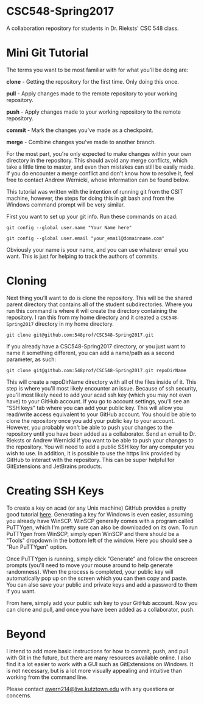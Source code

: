 # CSC548-Spring2017

A collaboration repository for students in Dr. Rieksts' CSC 548 class.

# Mini Git Tutorial

The terms you want to be most familiar with for what you'll be doing are:

**clone** - Getting the repository for the first time. Only doing this once.

**pull** - Apply changes made to the remote repository to your working
repository.

**push** - Apply changes made to your working repository to the remote
repository.

**commit** - Mark the changes you've made as a checkpoint.

**merge** - Combine changes you've made to another branch.

For the most part, you're only expected to make changes within your own
directory in the repository. This should avoid any merge conflicts, which take a
little time to master, and even then mistakes can still be easily made. If you
do encounter a merge conflict and don't know how to resolve it, feel free to
contact Andrew Wernicki, whose information can be found below.

This tutorial was written with the intention of running git from the CSIT
machine, however, the steps for doing this in git bash and from the Windows
command prompt will be very similar.

First you want to set up your git info. Run these commands on acad:

`git config --global user.name "Your Name here"`

`git config --global user.email "your_email@domainname.com"`

Obviously your name is your name, and you can use whatever email you want. This
is just for helping to track the authors of commits.

# Cloning

Next thing you'll want to do is clone the repository. This will be the shared
parent directory that contains all of the student subdirectories. Where you run
this command is where it will create the directory containing the repository. I
ran this from my home directory and it created a `CSC548-Spring2017` directory
in my home directory.

`git clone git@github.com:548prof/CSC548-Spring2017.git`

If you already have a CSC548-Spring2017 directory, or you just want to name it
something different, you can add a name/path as a second parameter, as such:

`git clone git@github.com:548prof/CSC548-Spring2017.git repoDirName`

This will create a repoDirName directory with all of the files inside of it.
This step is where you'll most likely encounter an issue. Because of ssh
security, you'll most likely need to add your acad ssh key (which you may not
even have) to your GitHub account. If you go to account settings, you'll see an
"SSH keys" tab where you can add your public key. This will allow you read/write
access equivalent to your GitHub account. You should be able to clone the
repository once you add your public key to your account. However, you probably
won't be able to push your changes to the repository until you have been added
as a collaborator. Send an email to Dr. Rieksts or Andrew Wernicki if you want
to be able to push your changes to the repository. You will need to add a public
SSH key for any computer you wish to use. In addition, it is possible to use the
https link provided by GitHub to interact with the repository. This can be super
helpful for GitExtensions and JetBrains products.

# Creating SSH Keys

To create a key on acad (or any Unix machine) GitHub provides a pretty good
tutorial [here](https://help.github.com/articles/generating-ssh-keys/).
Generating a key for Windows is even easier, assuming you already have WinSCP.
WinSCP generally comes with a program called PuTTYgen, which I'm pretty sure can
also be downloaded on its own. To run PuTTYgen from WinSCP, simply open WinSCP
and there should be a "Tools" dropdown in the bottom left of the window. Here
you should see a "Run PuTTYgen" option.

Once PuTTYgen is running, simply click "Generate" and follow the onscreen
prompts (you'll need to move your mouse around to help generate randomness).
When the process is completed, your public key will automatically pop up on the
screen which you can then copy and paste. You can also save your public and
private keys and add a password to them if you want.

From here, simply add your public ssh key to your GitHub account. Now you can
clone and pull, and once you have been added as a collaborator, push.

# Beyond

I intend to add more basic instructions for how to commit, push, and pull with
Git in the future, but there are many resources available online. I also find it
a lot easier to work with a GUI such as GitExtensions on Windows. It is not
necessary, but is a lot more visually appealing and intuitive than working from
the command line.

Please contact awern214@live.kutztown.edu with any questions or concerns.
